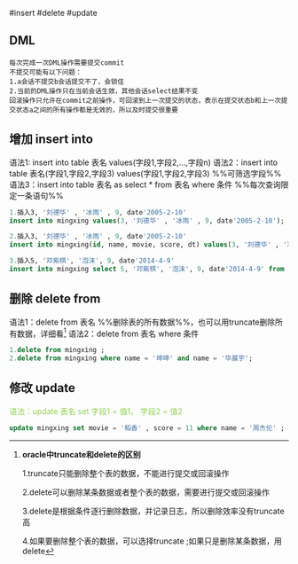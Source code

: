 #insert #delete #update
## DML
	每次完成一次DML操作需要提交commit
	不提交可能有以下问题：
	1.a会话不提交b会话提交不了，会锁住
	2.当前的DML操作只在当前会话生效，其他会话select结果不变
	回滚操作只允许在commit之前操作，可回滚到上一次提交的状态，表示在提交状态b和上一次提交状态a之间的所有操作都是无效的，所以及时提交很重要
## 增加 insert into 
语法1: insert into table 表名 values(字段1,字段2,...,字段n)
语法2：insert into table 表名(字段1,字段2,字段3) values(字段1,字段2,字段3)   %%可筛选字段%%
语法3：insert into table 表名 as select * from 表名 where 条件   %%每次查询限定一条语句%%
```sql
1.插入3, '刘德华' , '冰雨' , 9, date'2005-2-10'
insert into mingxing values(3, '刘德华' , '冰雨' , 9, date'2005-2-10');
```
```sql
2.插入3, '刘德华' , '冰雨' , 9, date'2005-2-10'
insert into mingxing(id, name, movie, score, dt) values(3, '刘德华' , '冰雨' , 9, date'2005-2-10');
```
```sql
3.插入5, '邓紫棋', '泡沫', 9, date'2014-4-9'
insert into mingxing select 5, '邓紫棋', '泡沫', 9, date'2014-4-9' from dual;
```
## 删除 delete from 
语法1：delete from 表名 %%删除表的所有数据%%，也可以用truncate删除所有数据，详细看[^1]
语法2：delete from 表名 where 条件
```sql
1.delete from mingxing ;
2.delete from mingxing where name = '坤坤' and name = '华晨宇'; 

```
## 修改 update 
<font color="#92d050">语法：update  表名 set 字段1 = 值1， 字段2 = 值2 </font>
```sql
update mingxing set movie = '稻香' , score = 11 where name = '周杰伦' ;
```



[^1]: **oracle中truncate和delete的区别**
	
	1.truncate只能删除整个表的数据，不能进行提交或回滚操作
	
	2.delete可以删除某条数据或者整个表的数据，需要进行提交或回滚操作
	
	3.delete是根据条件逐行删除数据，并记录日志，所以删除效率没有truncate高
	
	4.如果要删除整个表的数据，可以选择truncate ;如果只是删除某条数据，用delete
